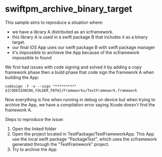# swiftpm_archive_binary_target

This sample aims to reproduce a situation where:
* we have a library A distributed as an xcframework.
* this library A is used in a swift package B that includes it as a binary target.
* our final iOS App uses our swift package B with swift package manager
* it's impossible to archieve the App because of the xcframework impossible to found

We first had issues with code signing and solved it by adding a copy framework phase then a build phase that code sign the framework A when building the App:

`codesign -f -v --sign "*********" ${CODESIGNING_FOLDER_PATH}/Frameworks/TestFramework.framework`

Now everything is fine when running in debug on device but when trying to archive the App, we have a compilation error saying Xcode doesn’t find the framework A.

Steps to reproduce the issue:
1. Open the linked folder
2. Open the project located in TestPackage/TestFrameworkApp. This App use the local swift package "PackageTest", which uses the xcframework generated through the "TestFramework" project.
3. Try to archive the App
